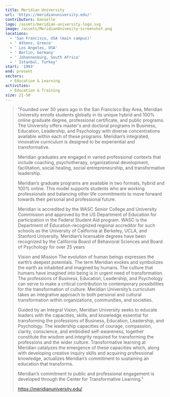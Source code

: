 ```yaml
---
title: Meridian University
url: 'https://meridianuniversity.edu/'
contributors: Danielle
logo: /assets/meridian-university-logo.svg
image: /assets/MeridianUnivesity-screenshot.png
locations:
  - 'San Francisco, USA (main campus)'
  - ' Athens, Greece'
  - ' Los Angeles, USA'
  - ' Berlin, Germany'
  - ' Johannesburg, South Africa'
  - ' Istanbul, Turkey'
start: '1993'
end: present
sectors:
  - Education & Learning
activities:
  - Education & Training
size: 21-50
---
```

> "Founded over 30 years ago in the San Francisco Bay Area, Meridian University enrolls students globally in its unique hybrid and 100% online graduate degree, professional certificate, and public programs. The University offers master's and doctoral programs in Business, Education, Leadership, and Psychology with diverse concentrations available within each of these programs. Meridian’s integrated, innovative curriculum is designed to be experiential and transformative.
> 
> Meridian graduates are engaged in varied professional contexts that include coaching, psychotherapy, organizational development, facilitation, social healing, social entrepreneurship, and transformative leadership.
> 
> Meridian’s graduate programs are available in two formats, hybrid and 100% online. This model supports students who are working professionals and balancing other life commitments to move forward towards their personal and professional future.
> 
> Meridian is accredited by the WASC Senior College and University Commission and approved by the US Department of Education for participation in the Federal Student Aid program. WASC is the Department of Education-recognized regional accreditor for such schools as the University of California at Berkeley, UCLA, and Stanford University. Meridian’s licensable degrees have been recognized by the California Board of Behavioral Sciences and Board of Psychology for over 25 years
> 
> Vision and Mission
> The evolution of human beings expresses the earth’s deepest potentials. The term Meridian evokes and symbolizes the earth as inhabited and imagined by humans. The culture that humans have imagined into being is in urgent need of transformation. The professions of Business, Education, Leadership, and Psychology can serve to make a critical contribution to contemporary possibilities for the transformation of culture. Meridian University’s curriculum takes an integrative approach to both personal and cultural transformation within organizations, communities, and societies.
> 
> Guided by an Integral Vision, Meridian University seeks to educate leaders with the capacities, skills, and knowledge essential for transforming the professions of Business, Education, Leadership, and Psychology. The leadership capacities of courage, compassion, clarity, conscience, and embodied self-awareness, together constitute the wisdom and integrity required for transforming the professions and the wider culture. Transformative learning at Meridian catalyzes the emergence of these capacities which, along with developing creative inquiry skills and acquiring professional knowledge, actualizes Meridian’s commitment to sustaining an education that transforms.
> 
> Meridian’s commitment to public and professional engagement is developed through the Center for Transformative Learning."
> 
> https://meridianuniversity.edu/
